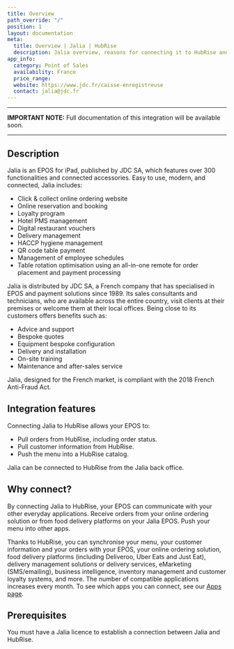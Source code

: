 ```yaml
---
title: Overview
path_override: "/"
position: 1
layout: documentation
meta:
  title: Overview | Jalia | HubRise
  description: Jalia overview, reasons for connecting it to HubRise and summary of integrated features. Synchronise data between your EPOS and your apps.
app_info:
  category: Point of Sales
  availability: France
  price_range: 
  website: https://www.jdc.fr/caisse-enregistreuse
  contact: jalia@jdc.fr
---
```


---

**IMPORTANT NOTE:** Full documentation of this integration will be available soon.

---

## Description

Jalia is an EPOS for iPad, published by JDC SA, which features over 300 functionalities and connected accessories. Easy to use, modern, and connected, Jalia includes:

- Click & collect online ordering website
- Online reservation and booking
- Loyalty program
- Hotel PMS management
- Digital restaurant vouchers
- Delivery management
- HACCP hygiene management
- QR code table payment
- Management of employee schedules
- Table rotation optimisation using an all-in-one remote for order placement and payment processing

Jalia is distributed by JDC SA, a French company that has specialised in EPOS and payment solutions since 1989. Its sales consultants and technicians, who are available across the entire country, visit clients at their premises or welcome them at their local offices.  Being close to its customers offers benefits such as:

- Advice and support
- Bespoke quotes
- Equipment bespoke configuration
- Delivery and installation
- On-site training
- Maintenance and after-sales service

Jalia, designed for the French market, is compliant with the 2018 French Anti-Fraud Act.

## Integration features

Connecting Jalia to HubRise allows your EPOS to:

- Pull orders from HubRise, including order status.
- Pull customer information from HubRise.
- Push the menu into a HubRise catalog.

Jalia can be connected to HubRise from the Jalia back office.

## Why connect?

By connecting Jalia to HubRise, your EPOS can communicate with your other everyday applications. Receive orders from your online ordering solution or from food delivery platforms on your Jalia EPOS. Push your menu into other apps.

Thanks to HubRise, you can synchronise your menu, your customer information and your orders with your EPOS, your online ordering solution, food delivery platforms (including Deliveroo, Uber Eats and Just Eat), delivery management solutions or delivery services, eMarketing (SMS/emailing), business intelligence, inventory management and customer loyalty systems, and more. The number of compatible applications increases every month. To see which apps you can connect, see our [Apps page](/apps).

## Prerequisites

You must have a Jalia licence to establish a connection between Jalia and HubRise.
